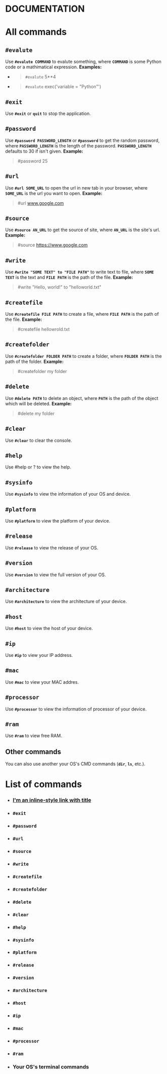 # DOCUMENTATION
# All commands
## `#evalute`
Use **`#evalute COMMAND`** to evalute something, 
where **`COMMAND`** is some Python code or a mathimatical expression. **Examples:**
- > `#evalute` 5**4
- > `#evalute` exec('variable = "Python"')
## `#exit` 
Use **`#exit`** or **`quit`** to stop the application. 
## `#password`
Use **`#password PASSWORD_LENGTH`** or **`#password`** to get the random password, 
where **`PASSWORD_LENGTH`** is the length of the password. **`PASSWORD_LENGTH`** defaults to 30 if isn't given. **Example:**
> #password 25
## `#url`
Use **`#url SOME_URL`** to open the url in new tab in your browser, 
where **`SOME_URL`** is the url you want to open. **Example:**
> #url www.google.com
## `#source`
Use **`#source AN_URL`** to get the source of site, 
where **`AN_URL`** is the site's url. **Example:**
> #source https://www.google.com
## `#write`
Use **`#write "SOME TEXT" to "FILE PATH"`** to write text to file, 
where **`SOME TEXT`** is the text and **`FILE PATH`** is the path of the file. **Example:**
> #write "Hello, world!" to "helloworld.txt"
## `#createfile`
Use **`#createfile FILE PATH`** to create a file, 
where **`FILE PATH`** is the path of the file. **Example:**
> #createfile hellowrold.txt
## `#createfolder`
Use **`#createfolder FOLDER PATH`** to create a folder, 
where **`FOLDER PATH`** is the path of the folder. **Example:**
> #createfolder my folder
## `#delete`
Use **`#delete PATH`** to delete an object, 
where **`PATH`** is the path of the object which will be deleted. **Example:**
> #delete my folder
## `#clear`
Use **`#clear`** to clear the console.
## `#help`
Use #help or ? to view the help.
## `#sysinfo`
Use **`#sysinfo`** to view the information of your OS and device.
## `#platform`
Use **`#platform`** to view the platform of your device.
## `#release`
Use **`#release`** to view the release of your OS.
## `#version`
Use **`#version`** to view the full version of your OS.
## `#architecture`
Use **`#architecture`** to view the architecture of your device.
## `#host`
Use **`#host`** to view the host of your device.
## `#ip`
Use **`#ip`** to view your IP address.
## `#mac`
Use **`#mac`** to view your MAC addres.
## `#processor`
Use **`#processor`** to view the information of processor of your device.
## `#ram`
Use **`#ram`** to view free RAM.
## Other commands
You can also use another your OS's CMD commands (**`dir`**, **`ls`**, etc.).
# List of commands
- ### [I'm an inline-style link with title](https://www.google.com "Google's Homepage")
- ### `#exit`
- ### `#password`
- ### `#url`
- ### `#source`
- ### `#write`
- ### `#createfile`
- ### `#createfolder`
- ### `#delete`
- ### `#clear`
- ### `#help`
- ### `#sysinfo`
- ### `#platform`
- ### `#release`
- ### `#version`
- ### `#architecture`
- ### `#host`
- ### `#ip`
- ### `#mac`
- ### `#processor`
- ### `#ram`
- ### Your OS's terminal commands
